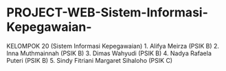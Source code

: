# PROJECT-WEB-Sistem-Informasi-Kepegawaian-
KELOMPOK 20 (Sistem Informasi Kepegawaian) 1. Alifya Meirza (PSIK B) 2. Inna Muthmainnah (PSIK B) 3. Dimas Wahyudi (PSIK B) 4. Nadya Rafaela Puteri (PSIK B) 5. Sindy Fitriani Margaret Sihaloho (PSIK C)

